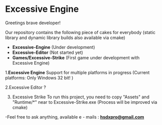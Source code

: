 Excessive Engine
================

Greetings brave developer!

Our repository contains the following piece of cakes for everybody 
(static library and dynamic library builds also available via cmake)
- **Excessive-Engine**        (Under development)
- **Excessive-Editor**        (Not started yet)
- **Games/Excessive-Strike**  (First game under development with Excessive Engine)

1.**Excessive Engine**
Support for multiple platforms in progress (Current platforms: Only Windows 32 bit! )

2.Excessive Editor
?

3. Excessive Strike
To run this project, you need to copy "Assets" and "Runtime/*" near to Excessive-Strike.exe  (Process will be improved via cmake)

-Feel free to ask anything, available e - mails :
**hsdxpro@gmail.com**
